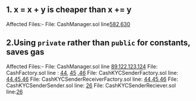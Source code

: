 ## 1. x = x + y is cheaper than x += y 
Affected Files:-
File: CashManager.sol line[582](https://github.com/code-423n4/2023-01-ondo/blob/f3426e5b6b4561e09460b2e6471eb694efdd6c70/contracts/cash/CashManager.sol#L582),[630](https://github.com/code-423n4/2023-01-ondo/blob/main/contracts/cash/CashManager.sol#L630)

## 2.Using `private` rather than `public` for constants, saves gas
Affected Files:-
File: CashManager.sol line [89](https://github.com/code-423n4/2023-01-ondo/blob/main/contracts/cash/CashManager.sol#L89),[122](https://github.com/code-423n4/2023-01-ondo/blob/main/contracts/cash/CashManager.sol#L122),[123](https://github.com/code-423n4/2023-01-ondo/blob/main/contracts/cash/CashManager.sol#L123),[124](https://github.com/code-423n4/2023-01-ondo/blob/main/contracts/cash/CashManager.sol#L124)
File: CashFactory.sol line : [44](https://github.com/code-423n4/2023-01-ondo/blob/f3426e5b6b4561e09460b2e6471eb694efdd6c70/contracts/cash/factory/CashFactory.sol#L44), [45](https://github.com/code-423n4/2023-01-ondo/blob/main/contracts/cash/factory/CashFactory.sol#L45) ,[46](https://github.com/code-423n4/2023-01-ondo/blob/main/contracts/cash/factory/CashFactory.sol#L46)
File: CashKYCSenderFactory.sol line: [44](https://github.com/code-423n4/2023-01-ondo/blob/f3426e5b6b4561e09460b2e6471eb694efdd6c70/contracts/cash/factory/CashKYCSenderFactory.sol#L44),[45](https://github.com/code-423n4/2023-01-ondo/blob/f3426e5b6b4561e09460b2e6471eb694efdd6c70/contracts/cash/factory/CashKYCSenderFactory.sol#L45),[46](https://github.com/code-423n4/2023-01-ondo/blob/f3426e5b6b4561e09460b2e6471eb694efdd6c70/contracts/cash/factory/CashKYCSenderFactory.sol#L46)
File: CashKYCSenderReceiverFactory.sol line: [44](https://github.com/code-423n4/2023-01-ondo/blob/main/contracts/cash/factory/CashKYCSenderReceiverFactory.sol#L44),[45](https://github.com/code-423n4/2023-01-ondo/blob/main/contracts/cash/factory/CashKYCSenderReceiverFactory.sol#L45),[46](https://github.com/code-423n4/2023-01-ondo/blob/main/contracts/cash/factory/CashKYCSenderReceiverFactory.sol#L46)
File: CashKYCSenderSender.sol line: [26](https://github.com/code-423n4/2023-01-ondo/blob/main/contracts/cash/token/CashKYCSender.sol#L26)
File: CashKYCSenderReciever.sol line:[26](https://github.com/code-423n4/2023-01-ondo/blob/main/contracts/cash/token/CashKYCSenderReceiver.sol#L26)
